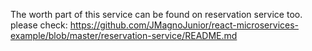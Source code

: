 The worth part of this service can be found on reservation service too.
please check: https://github.com/JMagnoJunior/react-microservices-example/blob/master/reservation-service/README.md

